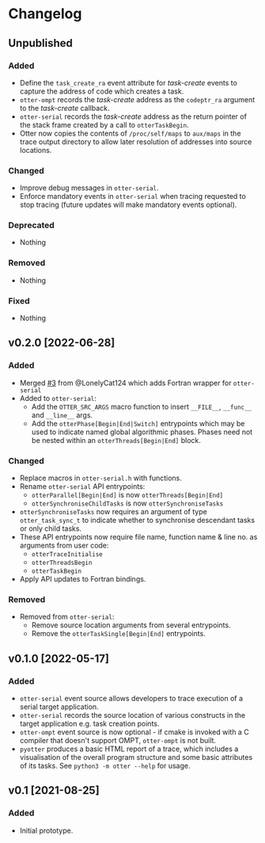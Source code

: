 # Changelog

## Unpublished

### Added
- Define the `task_create_ra` event attribute for *task-create* events to capture the address of code which creates a task.
- `otter-ompt` records the *task-create* address as the `codeptr_ra` argument to the *task-create* callback.
- `otter-serial` records the *task-create* address as the return pointer of the stack frame created by a call to `otterTaskBegin`.
- Otter now copies the contents of `/proc/self/maps` to `aux/maps` in the trace output directory to allow later resolution of addresses into source locations.

### Changed
- Improve debug messages in `otter-serial`.
- Enforce mandatory events in `otter-serial` when tracing requested to stop tracing (future updates will make mandatory events optional).

### Deprecated
- Nothing

### Removed
- Nothing

### Fixed
- Nothing

## v0.2.0 [2022-06-28]

### Added

- Merged [#3](https://github.com/Otter-Taskification/otter/pull/3) from @LonelyCat124 which adds Fortran wrapper for `otter-serial`
- Added to `otter-serial`:
  - Add the `OTTER_SRC_ARGS` macro function to insert `__FILE__`, `__func__` and `__line__` args.
  - Add the `otterPhase[Begin|End|Switch]` entrypoints which may be used to indicate named global algorithmic phases. Phases need not be nested within an `otterThreads[Begin|End]` block.

### Changed

- Replace macros in `otter-serial.h` with functions.
- Rename `otter-serial` API entrypoints:
  - `otterParallel[Begin|End]` is now `otterThreads[Begin|End]`
  - `otterSynchroniseChildTasks` is now `otterSynchroniseTasks`
- `otterSynchroniseTasks` now requires an argument of type `otter_task_sync_t` to indicate whether to synchronise descendant tasks or only child tasks.
- These API entrypoints now require file name, function name & line no. as arguments from user code:
  - `otterTraceInitialise`
  - `otterThreadsBegin`
  - `otterTaskBegin`
- Apply API updates to Fortran bindings.

### Removed

- Removed from `otter-serial`:
    - Remove source location arguments from several entrypoints.
    - Remove the `otterTaskSingle[Begin|End]` entrypoints.
  
## v0.1.0 [2022-05-17]

### Added
- `otter-serial` event source allows developers to trace execution of a serial target application.
- `otter-serial` records the source location of various constructs in the target application e.g. task creation points.
- `otter-ompt` event source is now optional - if cmake is invoked with a C compiler that doesn't support OMPT, `otter-ompt` is not built.
- `pyotter` produces a basic HTML report of a trace, which includes a visualisation of the overall program structure and some basic attributes of its tasks. See `python3 -m otter --help` for usage.

## v0.1 [2021-08-25]

### Added
- Initial prototype.

